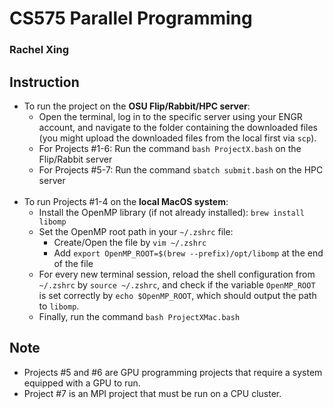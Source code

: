 # CS575 Parallel Programming
### Rachel Xing

## Instruction
- To run the project on the **OSU Flip/Rabbit/HPC server**:
  - Open the terminal, log in to the specific server using your ENGR account, and navigate to the folder
    containing the downloaded files (you might upload the downloaded files from the local first via `scp`).
  - For Projects #1-6: Run the command `bash ProjectX.bash` on the Flip/Rabbit server
  - For Projects #5-7: Run the command `sbatch submit.bash` on the HPC server <br/><br/>
- To run Projects #1-4 on the **local MacOS system**:
  - Install the OpenMP library (if not already installed): `brew install libomp`
  - Set the OpenMP root path in your `~/.zshrc` file:
    - Create/Open the file by `vim ~/.zshrc`
    - Add `export OpenMP_ROOT=$(brew --prefix)/opt/libomp` at the end of the file
  - For every new terminal session, reload the shell configuration from `~/.zshrc` by `source ~/.zshrc`, and
    check if the variable `OpenMP_ROOT` is set correctly by `echo $OpenMP_ROOT`, which should output the path to `libomp`.
  - Finally, run the command `bash ProjectXMac.bash`

 ## Note
- Projects #5 and #6 are GPU programming projects that require a system equipped with a GPU to run.
- Project #7 is an MPI project that must be run on a CPU cluster.
